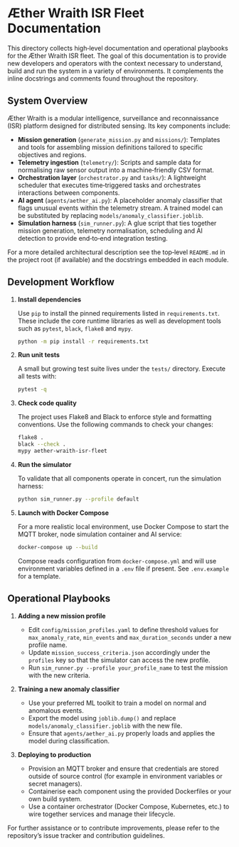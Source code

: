 # Æther Wraith ISR Fleet Documentation

This directory collects high‑level documentation and operational playbooks
for the Æther Wraith ISR fleet.  The goal of this documentation is to
provide new developers and operators with the context necessary to
understand, build and run the system in a variety of environments.  It
complements the inline docstrings and comments found throughout the
repository.

## System Overview

Æther Wraith is a modular intelligence, surveillance and reconnaissance
(ISR) platform designed for distributed sensing.  Its key components
include:

- **Mission generation** (`generate_mission.py` and `missions/`):
  Templates and tools for assembling mission definitions tailored to
  specific objectives and regions.
- **Telemetry ingestion** (`telemetry/`):
  Scripts and sample data for normalising raw sensor output into a
  machine‑friendly CSV format.
- **Orchestration layer** (`orchestrator.py` and `tasks/`):
  A lightweight scheduler that executes time‑triggered tasks and
  orchestrates interactions between components.
- **AI agent** (`agents/aether_ai.py`):
  A placeholder anomaly classifier that flags unusual events within the
  telemetry stream.  A trained model can be substituted by replacing
  `models/anomaly_classifier.joblib`.
- **Simulation harness** (`sim_runner.py`):
  A glue script that ties together mission generation, telemetry
  normalisation, scheduling and AI detection to provide end‑to‑end
  integration testing.

For a more detailed architectural description see the top‑level
`README.md` in the project root (if available) and the docstrings
embedded in each module.

## Development Workflow

1. **Install dependencies**

   Use `pip` to install the pinned requirements listed in
   `requirements.txt`.  These include the core runtime libraries as
   well as development tools such as `pytest`, `black`, `flake8` and
   `mypy`.

   ```bash
   python -m pip install -r requirements.txt
   ```

2. **Run unit tests**

   A small but growing test suite lives under the `tests/` directory.
   Execute all tests with:

   ```bash
   pytest -q
   ```

3. **Check code quality**

   The project uses Flake8 and Black to enforce style and formatting
   conventions.  Use the following commands to check your changes:

   ```bash
   flake8 .
   black --check .
   mypy aether-wraith-isr-fleet
   ```

4. **Run the simulator**

   To validate that all components operate in concert, run the
   simulation harness:

   ```bash
   python sim_runner.py --profile default
   ```

5. **Launch with Docker Compose**

   For a more realistic local environment, use Docker Compose to start
   the MQTT broker, node simulation container and AI service:

   ```bash
   docker-compose up --build
   ```

   Compose reads configuration from `docker-compose.yml` and will use
   environment variables defined in a `.env` file if present.  See
   `.env.example` for a template.

## Operational Playbooks

1. **Adding a new mission profile**

   - Edit `config/mission_profiles.yaml` to define threshold values for
     `max_anomaly_rate`, `min_events` and `max_duration_seconds` under
     a new profile name.
   - Update `mission_success_criteria.json` accordingly under the
     `profiles` key so that the simulator can access the new profile.
   - Run `sim_runner.py --profile your_profile_name` to test the
     mission with the new criteria.

2. **Training a new anomaly classifier**

   - Use your preferred ML toolkit to train a model on normal and
     anomalous events.
   - Export the model using `joblib.dump()` and replace
     `models/anomaly_classifier.joblib` with the new file.
   - Ensure that `agents/aether_ai.py` properly loads and applies the
     model during classification.

3. **Deploying to production**

   - Provision an MQTT broker and ensure that credentials are stored
     outside of source control (for example in environment variables or
     secret managers).
   - Containerise each component using the provided Dockerfiles or your
     own build system.
   - Use a container orchestrator (Docker Compose, Kubernetes, etc.) to
     wire together services and manage their lifecycle.

For further assistance or to contribute improvements, please refer to
the repository’s issue tracker and contribution guidelines.